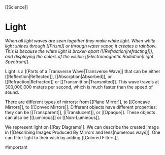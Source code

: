 [[Science]]
# Light
*When all light waves are seen together they make white light. When white light shines through  [[Prism]] or through water vapor, it creates a rainbow. This is because the white light is broken apart ([[Refraction|refracting]]), and displaying the colors of the visible [[Electromagnetic Radiation|Light Spectrum]].*

Light is a [[Parts of a Transverse Wave|Transverse Wave]] that can be either [[Reflection|Reflected]], [[Absorption|Absorbed]], or [[Refraction|Refracted]] or [[Transmittion|Transmited]].  This wave travels at 300,000,000 meters per second, which is much faster than the speed of sound. 

There are different types of mirrors: from [[Plane Mirror]], to [[Concave Mirrors]], to [[Convex Mirrors]]. Different objects have different properties: they can be [[Transparent]], [[Translucent]], or [[Opaque]]. These objects can also be [[Luminous]] or [[Non-Luminous]]. 

We represent light on [[Ray Diagrams]]. We can describe the created image in [[Describing Images Produced By Mirrors and lens|numerous ways]]. One can filter light to their wish by adding [[Colored Filters]].

#important 